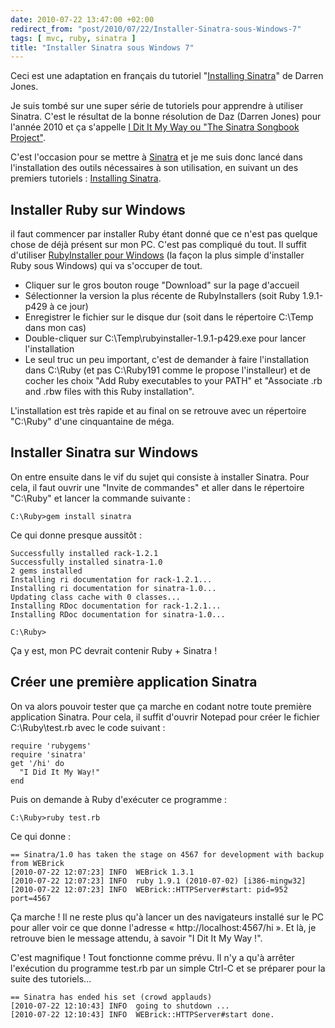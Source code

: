 ```yaml
---
date: 2010-07-22 13:47:00 +02:00
redirect_from: "post/2010/07/22/Installer-Sinatra-sous-Windows-7"
tags: [ mvc, ruby, sinatra ]
title: "Installer Sinatra sous Windows 7"
---
```


<div class="encart">

Ceci est une adaptation en français du tutoriel "[Installing Sinatra](http://ididitmyway.herokuapp.com/past/2010/1/10/installing_sinatra/)" de Darren Jones.

</div>

Je suis tombé sur une super série de tutoriels pour apprendre à utiliser
Sinatra. C'est le résultat de la bonne résolution de Daz (Darren Jones) pour
l'année 2010 et ça s'appelle [I Dit It My Way ou "The Sinatra Songbook Project"](http://ididitmyway.herokuapp.com/).

C'est l'occasion pour se mettre à [Sinatra](http://www.sinatrarb.com/) et je me suis donc lancé dans l'installation des
outils nécessaires à son utilisation, en suivant un des premiers
tutoriels : [Installing Sinatra](http://ididitmyway.herokuapp.com/past/2010/1/10/installing_sinatra/).

## Installer Ruby sur Windows

il faut commencer par installer Ruby étant donné que ce n'est pas quelque
chose de déjà présent sur mon PC. C'est pas compliqué du tout. Il suffit
d'utiliser [RubyInstaller pour
Windows](http://rubyinstaller.org/) (la façon la plus simple d'installer Ruby sous Windows) qui va
s'occuper de tout.

* Cliquer sur le gros bouton rouge "Download" sur la page
d'accueil
* Sélectionner la version la plus récente de RubyInstallers (soit Ruby
1.9.1-p429 à ce jour)
* Enregistrer le fichier sur le disque dur (soit dans le répertoire C:\Temp
dans mon cas)
* Double-cliquer sur C:\Temp\rubyinstaller-1.9.1-p429.exe pour lancer
l'installation
* Le seul truc un peu important, c'est de demander à faire l'installation
dans C:\Ruby (et pas C:\Ruby191 comme le propose l'installeur) et de cocher les
choix "Add Ruby executables to your PATH" et "Associate .rb
and .rbw files with this Ruby installation".

L'installation est très rapide et au final on se retrouve avec un répertoire
"C:\Ruby" d'une cinquantaine de méga.

## Installer Sinatra sur Windows

On entre ensuite dans le vif du sujet qui consiste à installer Sinatra. Pour
cela, il faut ouvrir une "Invite de commandes" et aller dans le
répertoire "C:\Ruby" et lancer la commande suivante :

```
C:\Ruby>gem install sinatra
```

Ce qui donne presque aussitôt :

```
Successfully installed rack-1.2.1
Successfully installed sinatra-1.0
2 gems installed
Installing ri documentation for rack-1.2.1...
Installing ri documentation for sinatra-1.0...
Updating class cache with 0 classes...
Installing RDoc documentation for rack-1.2.1...
Installing RDoc documentation for sinatra-1.0...

C:\Ruby>
```

Ça y est, mon PC devrait contenir Ruby + Sinatra !

## Créer une première application Sinatra

On va alors pouvoir tester que ça marche en codant notre toute première
application Sinatra. Pour cela, il suffit d'ouvrir Notepad pour créer le
fichier C:\Ruby\test.rb avec le code suivant :

```
require 'rubygems'
require 'sinatra'
get '/hi' do
  "I Did It My Way!"
end
```

Puis on demande à Ruby d'exécuter ce programme :

```
C:\Ruby>ruby test.rb
```

Ce qui donne :

```
== Sinatra/1.0 has taken the stage on 4567 for development with backup from WEBrick
[2010-07-22 12:07:23] INFO  WEBrick 1.3.1
[2010-07-22 12:07:23] INFO  ruby 1.9.1 (2010-07-02) [i386-mingw32]
[2010-07-22 12:07:23] INFO  WEBrick::HTTPServer#start: pid=952 port=4567
```

Ça marche ! Il ne reste plus qu'à lancer un des navigateurs installé
sur le PC pour aller voir ce que donne l'adresse
« http://localhost:4567/hi ». Et là, je retrouve bien le message attendu,
à savoir "I Dit It My Way !".

C'est magnifique ! Tout fonctionne comme prévu. Il n'y a qu'à arrêter
l'exécution du programme test.rb par un simple Ctrl-C et se préparer pour la
suite des tutoriels...

```
== Sinatra has ended his set (crowd applauds)
[2010-07-22 12:10:43] INFO  going to shutdown ...
[2010-07-22 12:10:43] INFO  WEBrick::HTTPServer#start done.
```
